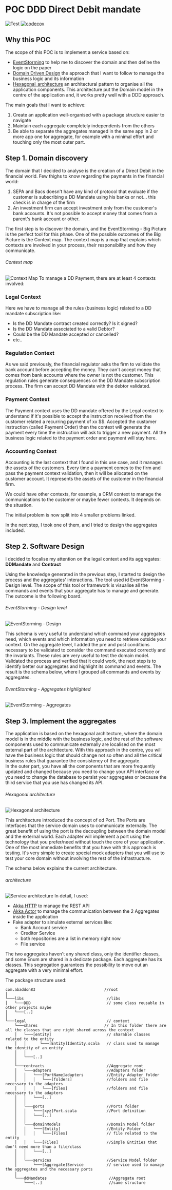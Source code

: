 # POC DDD Direct Debit mandate
![Test](https://github.com/abaddon/POC_DDD_ddmandate/workflows/Test/badge.svg) [![codecov](https://codecov.io/gh/abaddon/POC_DDD_ddmandate/branch/master/graph/badge.svg)](https://codecov.io/gh/abaddon/POC_DDD_ddmandate)
## Why this POC

The scope of this POC is to implement a service based on:

 - [EventStorming](https://www.eventstorming.com/)  to help me to discover the domain and then define the logic on the paper
 - [Domain Driven Design](https://martinfowler.com/tags/domain%20driven%20design.html) the approach that I want to follow to manage the business logic and its information 
 - [Hexagonal_architecture](https://en.wikipedia.org/wiki/Hexagonal_architecture_(software)) an architectural pattern to organise all the application components. This architecture put the Domain model in the centre of the application and, it works pretty well with a DDD approach.

The main goals that I want to achieve:

 1. Create an application well-organised with a package structure easier to navigate
 2. Maintain each aggregate completely independents from the others
 3. Be able to separate the aggregates managed in the same app in 2  or more app one for aggregate, for example with a minimal effort and touching only the most outer part.


## Step 1. Domain discovery  

The domain that I decided to analyse is the creation of a Direct Debit in the financial world.
Few thighs to know regarding the payments in the financial world:
1. SEPA and Bacs doesn't have any kind of protocol that evaluate if the customer is subscribing a DD Mandate using his banks or not... this check is in charge of the firm
2. An investment firm can accept investment only from the customer's bank accounts. It's not possible to accept money that comes from a parent's bank account or other.

The first step is to discover the domain, and the EventStorming - Big Picture is the perfect tool for this phase.
One of the possible outcomes of the Big Picture is the Context map. 
The context map is a map that explains which contexts are involved in your process, their responsibility and how they communicate.
###### Context map
![Context Map](./docs/ContextsMap.png)
To manage a DD Payment, there are at least 4 contexts involved:
### Legal Context
Here we have to manage all the rules (business logic) related to a DD mandate subscription like:
- Is the DD Mandate contract created correctly? Is it signed?
- Is the DD Mandate associated to a valid Debtor?
- Could be the DD Mandate accepted or cancelled?
- etc..
### Regulation Context
As we said previously, the financial regulator asks the firm to validate the bank account before accepting the money. They can't accept money that comes from bank accounts where the owner is not the customer.
This regulation rules generate consequences on the DD Mandate subscription process. The firm can accept DD Mandate with the debtor validated.
### Payment Context
The Payment context uses the DD mandate offered by the Legal context to understand if it's possible to accept the instruction received from the customer related a recurring payment of xx $$. 
Accepted the customer instruction (called Payment Order) then the context will generate the payment every time the instruction will ask to trigger a new payment.
All the business logic related to the payment order and payment will stay here.
### Accounting Context
Accounting is the last context that I found in this use case, and it manages the assets of the customers. Every time a payment comes to the firm and pass the payment context validation, then it will be allocated on the customer account.
It represents the assets of the customer in the financial firm.

We could have other contexts, for example, a CRM context to manage the communications to the customer or maybe fewer contexts. It depends on the situation. 

The initial problem is now split into 4 smaller problems linked.

In the next step, I took one of them, and I tried to design the aggregates included.

## Step 2. Software Design
I decided to focalise my attention on the legal context and its aggregates: **DDMandate** and **Contract**

Using the knowledge generated in the previous step, I started to design the process and the aggregates' interactions. The tool used id EventStorming - Design level.
The scope of this tool or framework is visualise all the commands and events that your aggregate has to manage and generate.
The outcome is the following board.  
###### EventStorming - Design level 
![EventStorming - Design](./docs/EventStormingDesign.png)

This schema is very useful to understand which command your aggregates need, which events and which information you need to retrieve outside your context.
On the aggregate level, I added the pre and post conditions necessary to be validated to consider the command executed correctly and the invariants.
These rules are very useful to test the domain model.
Validated the process and verified that it could work, the next step is to identify better our aggregates and highlight its command and events.
The result is the schema below, where I grouped all commands and events by aggregates.
###### EventStorming - Aggregates highlighted 
![EventStorming - Aggregates](./docs/AggregateDefinition.png)


## Step 3. Implement the aggregates
The application is based on the hexagonal architecture, where the domain model is in the middle with the business logic, and the rest of the software components used to communicate externally are localised on the most external part of the architecture.
With this approach in the centre, you will have the business logic that should change not so often and all the critical business rules that guarantee the consistency of the aggregate.    
In the outer part, you have all the components that are more frequently updated and changed because you need to change your API interface or you need to change the database to persist your aggregates or because the third service that you use has changed its API.
###### Hexagonal architecture
![Hexagonal architecture](./docs/HexagonalArchitecture.png)

This architecture introduced the concept of od Port. The Ports are interfaces that the service domain uses to communicate externally.
The great benefit of using the port is the decoupling between the domain model and the external world.
Each adapter will implement a port using the technology that you prefer/need without touch the core of your application. 
One of the most immediate benefits that you have with this approach is testing. It's very simple to create special mock adapters that you will use to test your core domain without involving the rest of the infrastructure.  

The schema below explains the current architecture.
###### architecture
![Service architecture](./docs/ServiceArchitecture.png) 
In detail, I used:

- [Akka HTTP](https://doc.akka.io/docs/akka-http/current/index.html) to manage the REST API
- [Akka Actor](https://doc.akka.io/docs/akka/current/actors.html) to manage the communication between the 2 Aggregates inside the application
- Fake adapter to simulate external services like: 
   - Bank Account service
   - Creditor Service
   - both repositories are a list in memory right now
   - File service

The two aggregates haven't any shared class, only the identifier classes, and some Enum are shared in a dedicate package. Each aggregate has its classes. This segregation guarantees the possibility to move out an aggregate with a very minimal effort.   

The package structure used:
```
com.abaddon83                              //root    
│
└───libs                                    //libs
│   └───DDD                                 // some class reusable in other projects maybe
│   └───[..]                                
│
└───legal                                   // context   
    └───shares                             // In this folder there are all the classes that are right shared across the context
    │   └───[entity]                        // sharable classes related to the entity
    │   │      └───[Entity]Identity.scala   // class used to manage the identity of an entity
    │   │
    │   └───[..]
    │
    └───contracts                           //Aggregate root
    │   └───adapters                        //Adapters folder
    │   │   └───[PortName]adapters          //Entity Adapter folder
    │   │   │   └───[folders]               //folders and file necessary to the adapters
    │   │   │   └───[files]                 //folders and file necessary to the adapters
    │   │   └───[..]
    │   │
    │   └───ports                           //Ports folder
    │   │   └───[xyz]Port.scala             //Port definition
    │   │   └───[..]
    │   │
    │   └───domainModels                    //Domain Model folder
    │   │   └───[Entity]                    //Entity Folder
    │   │   │   └───[Files]                 // file related to the entity
    │   │   └───[Files]                     //Simple Entities that don't need more than a file/class
    │   │   └───[..]
    │   │
    │   └───services                        //Service Model folder
    │       └───[Aggregate]Service          // service used to manage the aggregates and the necessary ports 
    │
    └───ddMandates                           //Aggregate root
        └───[..]                             //same structure    

```


